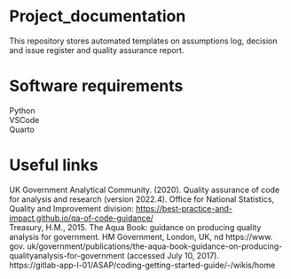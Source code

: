 # Project_documentation
This repository stores automated templates on assumptions log, decision and issue register and quality assurance report.  
# Software requirements  
Python  
VSCode  
Quarto  
# Useful links  
UK Government Analytical Community. (2020). Quality assurance of code for analysis and research (version 2022.4). Office for National Statistics, Quality and Improvement division: https://best-practice-and-impact.github.io/qa-of-code-guidance/  
Treasury, H.M., 2015. The Aqua Book: guidance on producing quality analysis for government. HM Government, London, UK, nd https://www. gov. uk/government/publications/the-aqua-book-guidance-on-producing-qualityanalysis-for-government (accessed July 10, 2017).  
https://gitlab-app-l-01/ASAP/coding-getting-started-guide/-/wikis/home  
